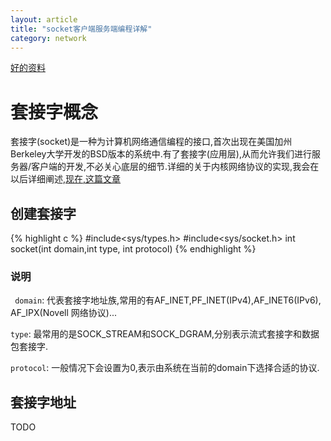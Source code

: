 ```yaml
---
layout: article
title: "socket客户端服务端编程详解"
category: network
---
```


[好的资料](http://blog.csdn.net/www_307/article/details/87510)

# 套接字概念
套接字(socket)是一种为计算机网络通信编程的接口,首次出现在美国加州Berkeley大学开发的BSD版本的系统中.有了套接字(应用层),从而允许我们进行服务器/客户端的开发,不必关心底层的细节.详细的关于内核网络协议的实现,我会在以后详细阐述,[现在,这篇文章](https://www.ibm.com/developerworks/cn/linux/l-linux-networking-stack/)

## 创建套接字
{% highlight c %}
#include<sys/types.h>
#include<sys/socket.h>
int socket(int domain,int type, int protocol)
{% endhighlight %}
### 说明
` domain`: 代表套接字地址族,常用的有AF_INET,PF_INET(IPv4),AF_INET6(IPv6),
AF_IPX(Novell 网络协议)...

`type`: 最常用的是SOCK_STREAM和SOCK_DGRAM,分别表示流式套接字和数据包套接字.

`protocol`: 一般情况下会设置为0,表示由系统在当前的domain下选择合适的协议.

## 套接字地址


TODO
